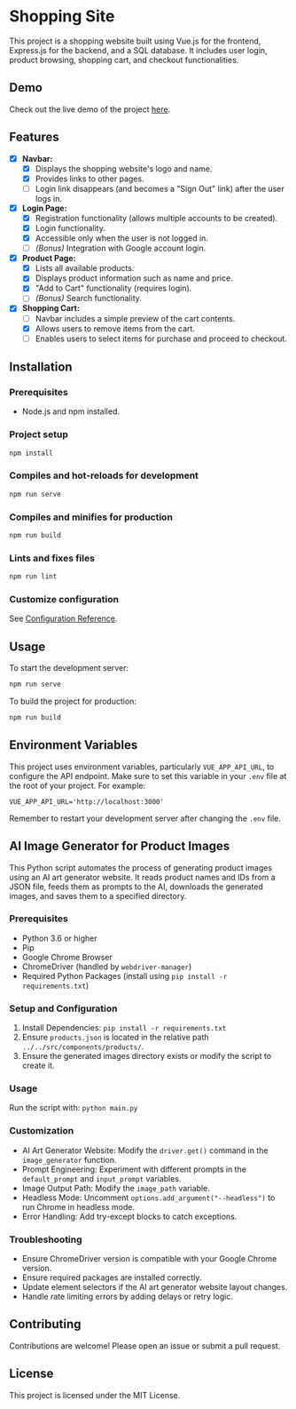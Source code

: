 # Shopping Site

This project is a shopping website built using Vue.js for the frontend, Express.js for the backend, and a SQL database. It includes user login, product browsing, shopping cart, and checkout functionalities.

## Demo

Check out the live demo of the project [here](https://shopping-site.luke-ray.site).

## Features

- [x] **Navbar:**
    - [x] Displays the shopping website's logo and name.
    - [x] Provides links to other pages.
    - [ ] Login link disappears (and becomes a "Sign Out" link) after the user logs in.
- [x] **Login Page:**
    - [x] Registration functionality (allows multiple accounts to be created).
    - [x] Login functionality.
    - [x] Accessible only when the user is not logged in.
    - [ ] *(Bonus)* Integration with Google account login.
- [x] **Product Page:**
    - [x] Lists all available products.
    - [x] Displays product information such as name and price.
    - [x] "Add to Cart" functionality (requires login).
    - [ ] *(Bonus)* Search functionality.
- [x] **Shopping Cart:**
    - [ ] Navbar includes a simple preview of the cart contents.
    - [x] Allows users to remove items from the cart.
    - [ ] Enables users to select items for purchase and proceed to checkout.

## Installation

### Prerequisites

- Node.js and npm installed.

### Project setup

```bash
npm install
```

### Compiles and hot-reloads for development

```bash
npm run serve
```

### Compiles and minifies for production

```bash
npm run build
```

### Lints and fixes files

```bash
npm run lint
```

### Customize configuration

See [Configuration Reference](https://cli.vuejs.org/config/).

## Usage

To start the development server:

```bash
npm run serve
```

To build the project for production:

```bash
npm run build
```

## Environment Variables

This project uses environment variables, particularly `VUE_APP_API_URL`, to configure the API endpoint.  Make sure to set this variable in your `.env` file at the root of your project.  For example:

```
VUE_APP_API_URL='http://localhost:3000'
```

Remember to restart your development server after changing the `.env` file.

## AI Image Generator for Product Images

This Python script automates the process of generating product images using an AI art generator website. It reads product names and IDs from a JSON file, feeds them as prompts to the AI, downloads the generated images, and saves them to a specified directory.

### Prerequisites

- Python 3.6 or higher
- Pip
- Google Chrome Browser
- ChromeDriver (handled by `webdriver-manager`)
- Required Python Packages (install using `pip install -r requirements.txt`)

### Setup and Configuration

1. Install Dependencies: `pip install -r requirements.txt`
2. Ensure `products.json` is located in the relative path `../../src/components/products/`.
3. Ensure the generated images directory exists or modify the script to create it.

### Usage

Run the script with: `python main.py`

### Customization

- AI Art Generator Website: Modify the `driver.get()` command in the `image_generator` function.
- Prompt Engineering: Experiment with different prompts in the `default_prompt` and `input_prompt` variables.
- Image Output Path: Modify the `image_path` variable.
- Headless Mode: Uncomment `options.add_argument("--headless")` to run Chrome in headless mode.
- Error Handling: Add try-except blocks to catch exceptions.

### Troubleshooting

- Ensure ChromeDriver version is compatible with your Google Chrome version.
- Ensure required packages are installed correctly.
- Update element selectors if the AI art generator website layout changes.
- Handle rate limiting errors by adding delays or retry logic.

## Contributing

Contributions are welcome! Please open an issue or submit a pull request.

## License

This project is licensed under the MIT License.
